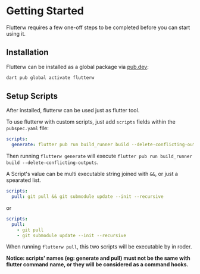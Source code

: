 # Getting Started

Flutterw requires a few one-off steps to be completed before you can start using it.

## Installation

Flutterw can be installed as a global package via [pub.dev](https://pub.dev/):

```bash
dart pub global activate flutterw
```

## Setup Scripts

After installed, flutterw can be used just as flutter tool.

To use flutterw with custom scripts, just add `scripts` fields within the `pubspec.yaml` file:

```yaml
scripts:
  generate: flutter pub run build_runner build --delete-conflicting-outputs

```

Then running `flutterw generate` will execute `flutter pub run build_runner build --delete-conflicting-outputs`.

A Script's value can be multi executable string joined with `&&`, or just a spearated list.

```yaml
scripts:
  pull: git pull && git submodule update --init --recursive
```
or
```yaml
scripts:
  pull:
    - git pull
    - git submodule update --init --recursive
```
When running `flutterw pull`, this two scripts will be executable by in roder.


**Notice: scripts' names (eg: generate and pull) must not be the same with flutter command name, or they will be considered as a command hooks.**